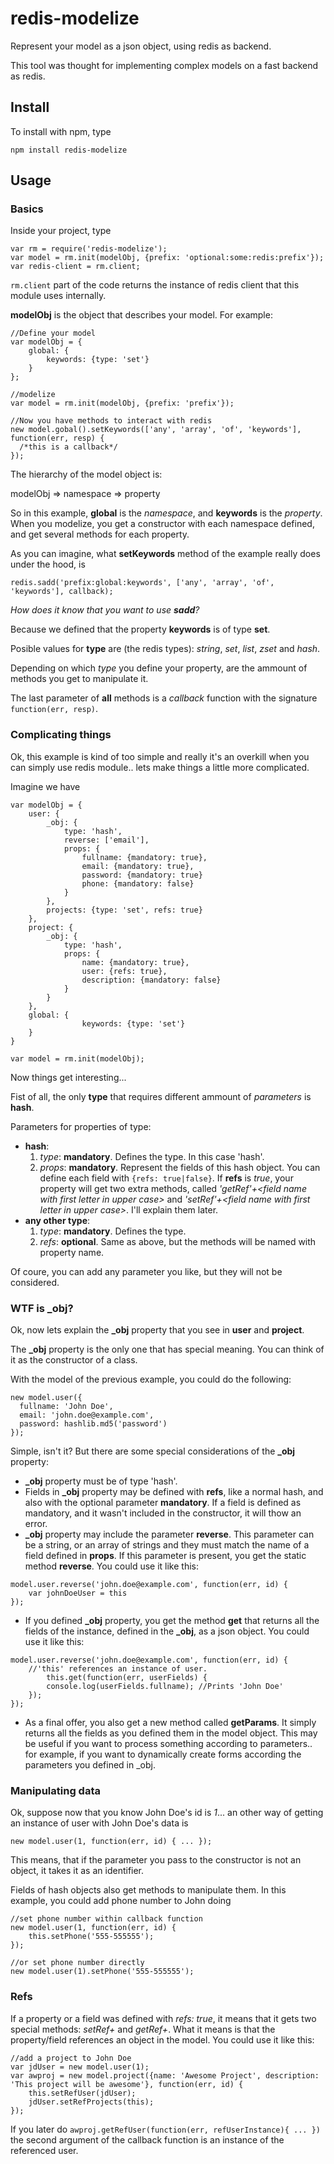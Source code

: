 redis-modelize
==============

Represent your model as a json object, using redis as backend.

This tool was thought for implementing complex models on a fast backend as redis.

## Install

To install with npm, type

```
npm install redis-modelize
```

## Usage
### Basics
Inside your project, type

```
var rm = require('redis-modelize');
var model = rm.init(modelObj, {prefix: 'optional:some:redis:prefix'});
var redis-client = rm.client;
```

`rm.client` part of the code returns the instance of redis client that this module uses internally. 

**modelObj** is the object that describes your model. For example:

```
//Define your model
var modelObj = {
	global: {
		keywords: {type: 'set'}
	}
};

//modelize
var model = rm.init(modelObj, {prefix: 'prefix'});

//Now you have methods to interact with redis
new model.gobal().setKeywords(['any', 'array', 'of', 'keywords'], function(err, resp) {
  /*this is a callback*/
});
```

The hierarchy of the model object is:

modelObj => namespace => property

So in this example, **global** is the *namespace*, and **keywords** is the *property*. When you modelize, you get a constructor with each namespace defined, and get several methods for each property.

As you can imagine, what **setKeywords** method of the example really does under the hood, is 
```
redis.sadd('prefix:global:keywords', ['any', 'array', 'of', 'keywords'], callback);
```


*How does it know that you want to use **sadd**?*

Because we defined that the property **keywords** is of type **set**.

Posible values for **type** are (the redis types): *string*, *set*, *list*, *zset* and *hash*.

Depending on which *type* you define your property, are the ammount of methods you get to manipulate it. 

The last parameter of **all** methods is a *callback* function with the signature `function(err, resp)`.

### Complicating things
Ok, this example is kind of too simple and really it's an overkill when you can simply use redis module.. lets make things a little more complicated.

Imagine we have

```
var modelObj = {
	user: {
		_obj: {
			type: 'hash',
			reverse: ['email'],
			props: {
				fullname: {mandatory: true},
				email: {mandatory: true},
				password: {mandatory: true}
				phone: {mandatory: false}
			}
		},
		projects: {type: 'set', refs: true}
	},
	project: {
		_obj: {
			type: 'hash',
			props: {
				name: {mandatory: true},
				user: {refs: true},
				description: {mandatory: false}
			}
		}
	},
	global: {
                keywords: {type: 'set'}
	}
}

var model = rm.init(modelObj);
```
Now things get interesting...

Fist of all, the only **type** that requires different ammount of *parameters* is **hash**.

Parameters for properties of type:

* **hash**: 
  1. *type*: **mandatory**. Defines the type. In this case 'hash'.
  2. *props*: **mandatory**. Represent the fields of this hash object. You can define each field with `{refs: true|false}`. If **refs** is *true*, your property will get two extra methods, called *'getRef'+\<field name with first letter in upper case\>* and *'setRef'+\<field name with first letter in upper case\>*. I'll explain them later.
* **any other type**:
  1. *type*: **mandatory**. Defines the type.
  2. *refs*: **optional**. Same as above, but the methods will be named with property name.

Of coure, you can add any parameter you like, but they will not be considered.

### WTF is _obj?

Ok, now lets explain the **_obj** property that you see in **user** and **project**. 

The **_obj** property is the only one that has special meaning. You can think of it as the constructor of a class.

With the model of the previous example, you could do the following:

```
new model.user({
  fullname: 'John Doe', 
  email: 'john.doe@example.com', 
  password: hashlib.md5('password')
});
```

Simple, isn't it? But there are some special considerations of the **_obj** property:

* **_obj** property must be of type 'hash'.
* Fields in **_obj** property may be defined with **refs**, like a normal hash, and also with the optional parameter **mandatory**. 
  If a field is defined as mandatory, and it wasn't included in the constructor, it will thow an error.
* **_obj** property may include the parameter **reverse**. 
  This parameter can be a string, or an array of strings and they must match the name of a field defined in **props**. 
  If this parameter is present, you get the static method **reverse**. You could use it like this: 
```
model.user.reverse('john.doe@example.com', function(err, id) { 
	var johnDoeUser = this 
});
```
* If you defined **_obj** property, you get the method **get** that returns all the fields of the instance, defined in the **_obj**, as a json object. You could use it like this:
```
model.user.reverse('john.doe@example.com', function(err, id) { 
	//'this' references an instance of user.
        this.get(function(err, userFields) {
		console.log(userFields.fullname); //Prints 'John Doe'
	});
});
```
* As a final offer, you also get a new method called **getParams**. It simply returns all the fields as you defined them in the model object. 
  This may be useful if you want to process something according to parameters.. for example, if you want to dynamically create forms according the parameters you defined in _obj.

### Manipulating data

Ok, suppose now that you know John Doe's id is *1*... an other way of getting an instance of user with John Doe's data is 
```
new model.user(1, function(err, id) { ... });
``` 

This means, that if the parameter you pass to the constructor is not an object, it takes it as an identifier.

Fields of hash objects also get methods to manipulate them. In this example, you could add phone number to John doing 
```
//set phone number within callback function
new model.user(1, function(err, id) {
	this.setPhone('555-555555');
});

//or set phone number directly
new model.user(1).setPhone('555-555555');
```

### Refs

If a property or a field was defined with *refs: true*, it means that it gets two special methods: *setRef+<name with first upper case>* and *getRef+<name with first upper case>*. What it means is that the property/field references an object in the model. You could use it like this:

```
//add a project to John Doe
var jdUser = new model.user(1);
var awproj = new model.project({name: 'Awesome Project', description: 'This project will be awesome'}, function(err, id) {
	this.setRefUser(jdUser);
	jdUser.setRefProjects(this);
});
``` 

If you later do `awproj.getRefUser(function(err, refUserInstance){ ... })`  the second argument of the callback function is an instance of the referenced user.


